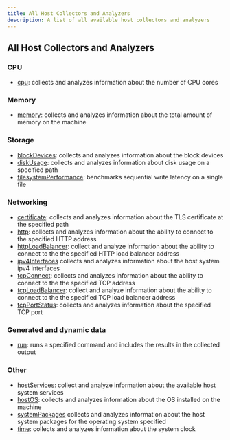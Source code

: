 ```yaml
---
title: All Host Collectors and Analyzers
description: A list of all available host collectors and analyzers
---
```


## All Host Collectors and Analyzers

### CPU 
- [cpu](./cpu): collects and analyzes information about the number of CPU cores

### Memory
- [memory](./memory): collects and analyzes information about the total amount of memory on the machine

### Storage
- [blockDevices](./blockDevices): collects and analyzes information about the block devices
- [diskUsage](./diskUsage): collects and analyzes information about disk usage on a specified path
- [filesystemPerformance](./filesystemPerformance): benchmarks sequential write latency on a single file

### Networking
- [certificate](./certificate): collects and analyzes information about the TLS certificate at the specified path
- [http](./http): collects and analyzes information about the ability to connect to the specified HTTP address
- [httpLoadBalancer](./httpLoadBalancer): collect and analyze information about the ability to connect to the the specified HTTP load balancer address
- [ipv4Interfaces](./ipv4Interfaces) collects and analyzes information about the host system ipv4 interfaces
- [tcpConnect](./tcpConnect): collects and analyzes information about the ability to connect to the the specified TCP address
- [tcpLoadBalancer](./tcpLoadBalancer): collect and analyze information about the ability to connect to the the specified TCP load balancer address
- [tcpPortStatus](./tcpPortStatus): collects and analyzes information about the specified TCP port

### Generated and dynamic data
- [run](./run): runs a specified command and includes the results in the collected output

### Other
- [hostServices](./hostServices): collect and analyze information about the available host system services
- [hostOS](./hostOS): collects and analyzes information about the OS installed on the machine
- [systemPackages](./systemPackages) collects and analyzes information about the host system packages for the operating system specified
- [time](./time): collects and analyzes information about the system clock